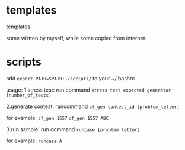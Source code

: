 # templates
templates

some wirtten by myself, while some copied from internet.

# scripts

add `export PATH=$PATH:~/scripts/` to your ~/.bashrc

usage:
1.stress test:
  run command `stress test expected generator [number_of_tests]`

2.generate contest:
  runcommand `cf_gen contest_id [problem_letter]`
  
 for example:
  `cf_gen 1557`
  `cf_gen 1557 ABC`

3.run sample:
  run command `runcase [problem letter]`

for example:
  `runcase A`
